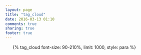 ```yaml
---
layout: page
title: "tag_cloud"
date: 2016-03-13 01:10
comments: true
sharing: true
footer: true
---
```

<ul class="tag-cloud">{% tag_cloud font-size: 90-210%, limit: 1000, style: para %}</ul>
